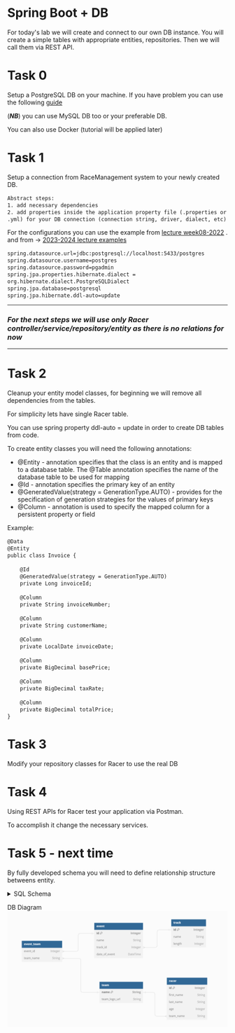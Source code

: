 # Spring Boot + DB
For today's lab we will create and connect to our own DB instance. You will create a simple tables with appropriate entities, repositories. Then we will call them via REST API.

# Task 0
Setup a PostgreSQL DB on your machine. If you have problem you can use the following [guide](https://github.com/dreamix-fmi-course-2024/web-development-with-java-lab/blob/main/lab08/postgresql.md)

(***NB***) you can use MySQL DB too or your preferable DB.

You can also use Docker (tutorial will be applied later)

# Task 1
Setup a connection from RaceManagement system to your newly created DB.

```
Abstract steps:
1. add necessary dependencies
2. add properties inside the application property file (.properties or .yml) for your DB connection (connection string, driver, dialect, etc)
```
For the configurations you can use the example from [lecture week08-2022](https://github.com/GeorgiMinkov/web-development-with-Java/tree/main/week08/demo/FMI_DB_JPA) .
and from -> [2023-2024 lecture examples](https://github.com/dndanoff/java-db-connectivity)
```
spring.datasource.url=jdbc:postgresql://localhost:5433/postgres
spring.datasource.username=postgres
spring.datasource.password=pgadmin
spring.jpa.properties.hibernate.dialect = org.hibernate.dialect.PostgreSQLDialect
spring.jpa.database=postgresql
spring.jpa.hibernate.ddl-auto=update
```

---
### *For the next steps we will use only Racer controller/service/repository/entity  as there is no relations for now*
---

# Task 2
Cleanup your entity model classes, for beginning we will remove all dependencies from the tables.

For simplicity lets have single Racer table.

You can use spring property ddl-auto = update in order to create DB tables from code.

To create entity classes you will need the following annotations:

 - @Entity - annotation specifies that the class is an entity and is mapped to a database table. The @Table annotation specifies the name of the database table to be used for mapping
 - @Id - annotation specifies the primary key of an entity
 - @GeneratedValue(strategy = GenerationType.AUTO) - provides for the specification of generation strategies for the values of primary keys
 - @Column - annotation is used to specify the mapped column for a persistent property or field

Example:
```
@Data
@Entity
public class Invoice {

    @Id
    @GeneratedValue(strategy = GenerationType.AUTO)
    private Long invoiceId;

    @Column
    private String invoiceNumber;

    @Column
    private String customerName;

    @Column
    private LocalDate invoiceDate;

    @Column
    private BigDecimal basePrice;

    @Column
    private BigDecimal taxRate;

    @Column
    private BigDecimal totalPrice;
}

```


# Task 3
Modify your repository classes for Racer to use the real DB

# Task 4
Using REST APIs for Racer test your application via Postman.

To accomplish it change the necessary services.

# Task 5 - next time
By fully developed schema you will need to define relationship structure betweens entity.

<details>
<summary>SQL Schema</summary>
CREATE TABLE track (
    id SERIAL PRIMARY KEY,
    name VARCHAR(255),
    length INTEGER
);

CREATE TABLE team (
    name VARCHAR(255) PRIMARY KEY,
    team_logo_url VARCHAR(255) -- URL to the team's logo
);

CREATE TABLE racer (
    id SERIAL PRIMARY KEY,
    first_name VARCHAR(255),
    last_name VARCHAR(255),
    age INTEGER,
    team_name VARCHAR(255) REFERENCES team(name) ON DELETE SET NULL
);

CREATE TABLE event (
    id SERIAL PRIMARY KEY,
    name VARCHAR(255),
    track_id INTEGER REFERENCES track(id) ON DELETE SET NULL,
    date_of_event TIMESTAMP
);

CREATE TABLE event_team (
    event_id INTEGER REFERENCES event(id) ON DELETE CASCADE,
    team_name VARCHAR(255) REFERENCES team(name) ON DELETE CASCADE,
    PRIMARY KEY (event_id, team_name)
);
</details>

DB Diagram
![](images/db-diagram.png)


